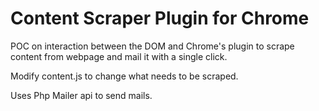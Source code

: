 # Content Scraper Plugin for Chrome

POC on interaction between the DOM and Chrome's plugin to scrape content from webpage and mail it with a single click.

Modify content.js to change what needs to be scraped.

Uses Php Mailer api to send mails.


